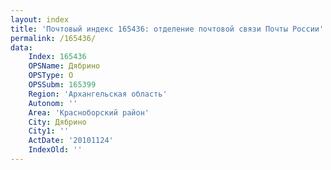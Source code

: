 ```yaml
---
layout: index
title: 'Почтовый индекс 165436: отделение почтовой связи Почты России'
permalink: /165436/
data:
    Index: 165436
    OPSName: Дябрино
    OPSType: О
    OPSSubm: 165399
    Region: 'Архангельская область'
    Autonom: ''
    Area: 'Красноборский район'
    City: Дябрино
    City1: ''
    ActDate: '20101124'
    IndexOld: ''
---
```

